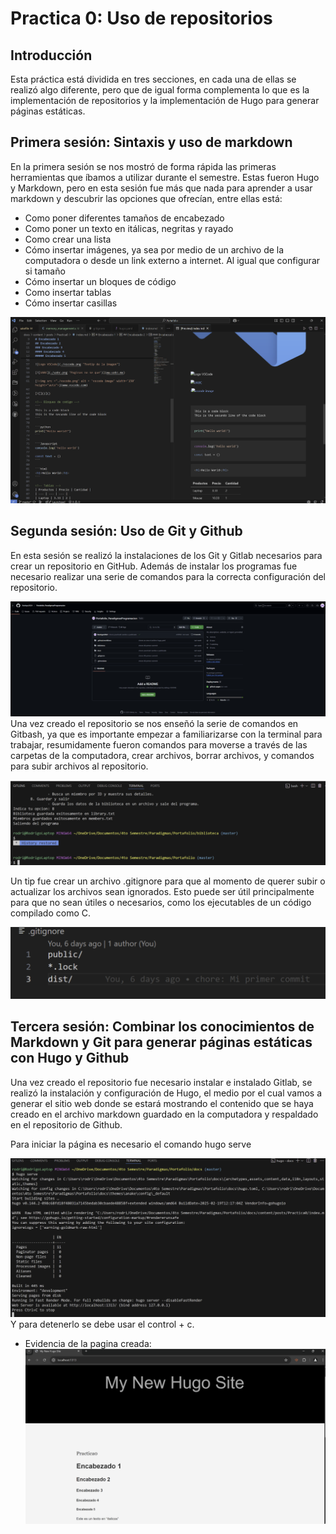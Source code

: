 # Practica 0: Uso de repositorios

## **Introducción**

Esta práctica está dividida en tres secciones, en cada una de ellas se realizó algo diferente, pero que de igual forma complementa lo que es la implementación de repositorios y la implementación de Hugo para generar páginas estáticas.

## **Primera sesión: Sintaxis y uso de markdown**

En la primera sesión se nos mostró de forma rápida las primeras herramientas que íbamos a utilizar durante el semestre. Estas fueron Hugo y Markdown, pero en esta sesión fue más que nada para aprender a usar markdown y descubrir las opciones que ofrecían, entre ellas está:

* Como poner diferentes tamaños de encabezado
* Como poner un texto en itálicas, negritas y rayado
* Como crear una lista
* Cómo insertar imágenes, ya sea por medio de un archivo de la computadora o desde un link externo a internet. Al igual que configurar si tamaño
* Cómo insertar un bloques de código
* Como insertar tablas
* Cómo insertar casillas

![](./images/image1.png )

## **Segunda sesión: Uso de Git y Github**

En esta sesión se realizó la instalaciones de los Git y Gitlab necesarios para crear un repositorio en GitHub. Además de instalar los programas fue necesario realizar una serie de comandos para la correcta configuración del repositorio.

![](./images/image2.png )
Una vez creado el repositorio se nos enseñó la serie de comandos en Gitbash, ya que es importante empezar a familiarizarse con la terminal para trabajar, resumidamente fueron comandos para moverse a través de las carpetas de la computadora, crear archivos, borrar archivos, y comandos para subir archivos al repositorio.

![](./images/image3.png )

Un tip fue crear un archivo .gitignore para que al momento de querer subir o actualizar los archivos sean ignorados. Esto puede ser útil principalmente para que no sean útiles o necesarios, como los ejecutables de un código compilado como C.

![](./images/image4.png )

## **Tercera sesión: Combinar los conocimientos de Markdown y Git para generar páginas estáticas con Hugo y Github**

Una vez creado el repositorio fue necesario instalar e instalado Gitlab, se realizó la instalación y configuración de Hugo, el medio por el cual vamos a generar el sitio web donde se estará mostrando el contenido que se haya creado en el archivo markdown guardado en la computadora y respaldado en el repositorio de Github.

Para iniciar la página es necesario el comando hugo serve

![](./images/image5.png )
Y para detenerlo se debe usar el control + c.

- Evidencia de la pagina creada:
![](./images/image6.png )